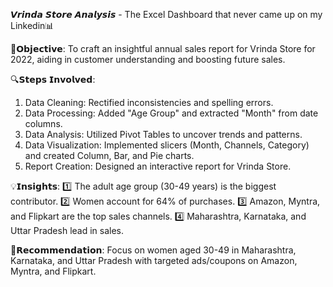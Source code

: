𝙑𝙧𝙞𝙣𝙙𝙖 𝙎𝙩𝙤𝙧𝙚 𝘼𝙣𝙖𝙡𝙮𝙨𝙞𝙨 - The Excel Dashboard that never came up on my Linkedin📊

📌𝗢𝗯𝗷𝗲𝗰𝘁𝗶𝘃𝗲:
To craft an insightful annual sales report for Vrinda Store for 2022, aiding in customer understanding and boosting future sales.

🔍𝗦𝘁𝗲𝗽𝘀 𝗜𝗻𝘃𝗼𝗹𝘃𝗲𝗱:
1. Data Cleaning: Rectified inconsistencies and spelling errors.
2. Data Processing: Added "Age Group" and extracted "Month" from date columns.
3. Data Analysis: Utilized Pivot Tables to uncover trends and patterns.
4. Data Visualization: Implemented slicers (Month, Channels, Category) and created Column, Bar, and Pie charts.
5. Report Creation: Designed an interactive report for Vrinda Store.

💡𝗜𝗻𝘀𝗶𝗴𝗵𝘁𝘀:
1️⃣ The adult age group (30-49 years) is the biggest contributor.
2️⃣ Women account for 64% of purchases.
3️⃣ Amazon, Myntra, and Flipkart are the top sales channels.
4️⃣ Maharashtra, Karnataka, and Uttar Pradesh lead in sales.

🎯𝗥𝗲𝗰𝗼𝗺𝗺𝗲𝗻𝗱𝗮𝘁𝗶𝗼𝗻:
Focus on women aged 30-49 in Maharashtra, Karnataka, and Uttar Pradesh with targeted ads/coupons on Amazon, Myntra, and Flipkart.

